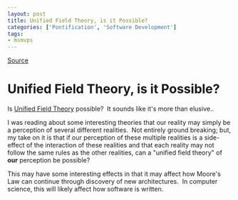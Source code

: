 ```yaml
---
layout: post
title: Unified Field Theory, is it Possible?
categories: ['Pontification', 'Software Development']
tags:
- msmvps
---
```

[Source](http://blogs.msmvps.com/peterritchie/2007/04/08/unified-field-theory-is-it-possible/ "Permalink to Unified Field Theory, is it Possible?")

# Unified Field Theory, is it Possible?

Is [Unified Field Theory][1] possible?  It sounds like it's more than elusive..

I was reading about some interesting theories that our reality may simply be a perception of several different realities.  Not entirely ground breaking; but, my take on it is that if our perception of these multiple realities is a side-effect of the interaction of these realities and that each reality may not follow the same rules as the other realities, can a "unified field theory" of **our** perception be possible?

This may have some interesting effects in that it may affect how Moore's Law can continue through discovery of new architectures.  In computer science, this will likely affect how software is written.

[1]: http://en.wikipedia.org/wiki/Grand_unified_field_theory

